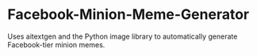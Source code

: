 # Facebook-Minion-Meme-Generator
Uses aitextgen and the Python image library to automatically generate Facebook-tier minion memes.
